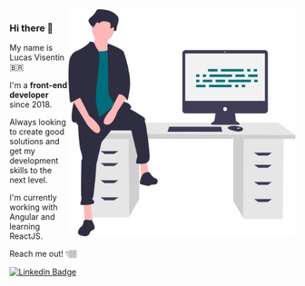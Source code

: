 <img src="https://raw.githubusercontent.com/lvisentin/lvisentin/main/programmer.svg" width="400px" height="400px" align="right">

### Hi there 👋

My name is Lucas Visentin 🇧🇷

I'm a **front-end developer** since 2018.

Always looking to create good solutions and get my development skills to the next level.

I'm currently working with Angular and learning ReactJS.

Reach me out! 👇🏽

[![Linkedin Badge](https://img.shields.io/badge/-LinkedIn-blue?style=flat-square&logo=Linkedin&logoColor=white&link=https://www.linkedin.com/in/isadora-rodrigues-stangarlin-48402b141/)](https://www.linkedin.com/in/lvisentin/)

<!--
**lvisentin/lvisentin** is a ✨ _special_ ✨ repository because its `README.md` (this file) appears on your GitHub profile. 

Here are some ideas to get you started:

